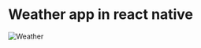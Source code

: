 #  Weather app in react native 
 ![Weather](https://github.com/CristopherDered/react-native-weaher/assets/92552306/6f2c33bc-9ddc-49c7-818b-070c79c8f6f0)
